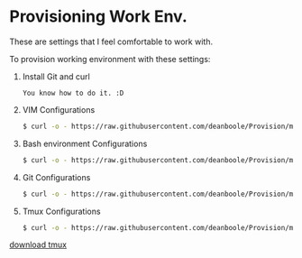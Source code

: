 Provisioning Work Env.
=========

These are settings that I feel comfortable to work with.

To provision working environment with these settings:

1. Install Git and curl

    ```
    You know how to do it. :D
    ```

2. VIM Configurations

    ```bash
    $ curl -o - https://raw.githubusercontent.com/deanboole/Provision/master/scripts/vim-install.sh | sh
    ```

3. Bash environment Configurations

    ```bash
    $ curl -o - https://raw.githubusercontent.com/deanboole/Provision/master/scripts/bashrc-install.sh | sh
    ```

4. Git Configurations

    ```bash
    $ curl -o - https://raw.githubusercontent.com/deanboole/Provision/master/scripts/git-install.sh | sh
    ```

5. Tmux Configurations

    ```bash
    $ curl -o - https://raw.githubusercontent.com/deanboole/Provision/master/scripts/tmux-install.sh | sh
    ```

[download tmux](https://packages.debian.org/wheezy-backports/tmux)
